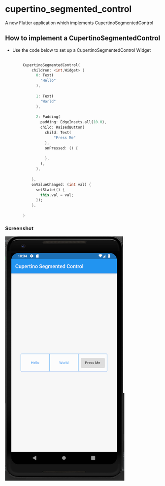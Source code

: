 # cupertino_segmented_control

A new Flutter application which implements CupertinoSegmentedControl

## How to implement a CupertinoSegmentedControl

- Use the code below to set up a CupertinoSegmentedControl Widget

```dart

        CupertinoSegmentedControl(
            children: <int,Widget> {
              0: Text(
                "Hello"
              ),

              1: Text(
                "World"
              ),

              2: Padding(
                padding: EdgeInsets.all(10.0),
                child: RaisedButton(
                  child: Text(
                      "Press Me"
                  ),
                  onPressed: () {

                  },
                ),
              ),

            },
            onValueChanged: (int val) {
              setState(() {
                this.val = val;
              });
            },

        )

```

### Screenshot

![](./screenshot/screen.png)

